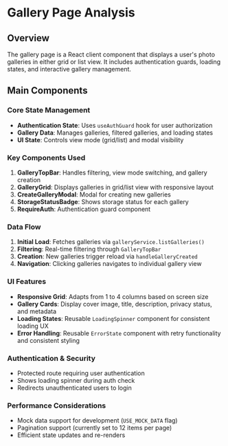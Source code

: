 # Gallery Page Analysis

## Overview

The gallery page is a React client component that displays a user's photo galleries in either grid or list view. It includes authentication guards, loading states, and interactive gallery management.

## Main Components

### Core State Management

- **Authentication State**: Uses `useAuthGuard` hook for user authorization
- **Gallery Data**: Manages galleries, filtered galleries, and loading states
- **UI State**: Controls view mode (grid/list) and modal visibility

### Key Components Used

1. **GalleryTopBar**: Handles filtering, view mode switching, and gallery creation
2. **GalleryGrid**: Displays galleries in grid/list view with responsive layout
3. **CreateGalleryModal**: Modal for creating new galleries
4. **StorageStatusBadge**: Shows storage status for each gallery
5. **RequireAuth**: Authentication guard component

### Data Flow

1. **Initial Load**: Fetches galleries via `galleryService.listGalleries()`
2. **Filtering**: Real-time filtering through `GalleryTopBar`
3. **Creation**: New galleries trigger reload via `handleGalleryCreated`
4. **Navigation**: Clicking galleries navigates to individual gallery view

### UI Features

- **Responsive Grid**: Adapts from 1 to 4 columns based on screen size
- **Gallery Cards**: Display cover image, title, description, privacy status, and metadata
- **Loading States**: Reusable `LoadingSpinner` component for consistent loading UX
- **Error Handling**: Reusable `ErrorState` component with retry functionality and consistent styling

### Authentication & Security

- Protected route requiring user authentication
- Shows loading spinner during auth check
- Redirects unauthenticated users to login

### Performance Considerations

- Mock data support for development (`USE_MOCK_DATA` flag)
- Pagination support (currently set to 12 items per page)
- Efficient state updates and re-renders
